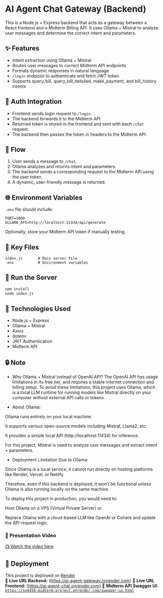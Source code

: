 # AI Agent Chat Gateway (Backend)

This is a Node.js + Express backend that acts as a gateway between a React frontend and a Midterm Billing API. It uses Ollama + Mistral to analyze user messages and determine the correct intent and parameters.

## ✨ Features

- Intent extraction using Ollama + Mistral
- Routes user messages to correct Midterm API endpoints
- Formats dynamic responses in natural language
- `/login` endpoint to authenticate and fetch JWT token
- Supports query_bill, query_bill_detailed, make_payment, and bill_history intents

## 🔐 Auth Integration

- Frontend sends login request to `/login`.
- The backend forwards it to the Midterm API.
- Returned token is stored in the frontend and sent with each `/chat` request.
- The backend then passes the token in headers to the Midterm API.

## 🧠 Flow

1. User sends a message to `/chat`.
2. Ollama analyzes and returns intent and parameters.
3. The backend sends a corresponding request to the Midterm API using the user token.
4. A dynamic, user-friendly message is returned.

## 🌐 Environment Variables

`.env` file should include:

```env
PORT=3000
OLLAMA_API=http://localhost:11434/api/generate
```

Optionally, store your Midterm API token if manually testing.

## 📂 Key Files

```
index.js       # Main server file
.env           # Environment variables
```

## 🚀 Run the Server

```bash
npm install
node index.js
```

## 🔗 Technologies Used

- Node.js + Express
- Ollama + Mistral
- Axios
- dotenv
- JWT Authentication
- Midterm API

## 🔒 Note

- Why Ollama + Mistral instead of OpenAI API?
The OpenAI API has usage limitations in its free tier, and requires a stable internet connection and billing setup.
To avoid these limitations, this project uses Ollama, which is a local LLM runtime for running models like Mistral directly on your computer without external API calls or tokens.

- About Ollama:

Ollama runs entirely on your local machine.

It supports various open-source models including Mistral, Llama2, etc.

It provides a simple local API (http://localhost:11434) for inference.

For this project, Mistral is used to analyze user messages and extract intent + parameters.

- Deployment Limitation Due to Ollama:

Since Ollama is a local service, it cannot run directly on hosting platforms like Render, Vercel, or Netlify.

Therefore, even if this backend is deployed, it won’t be functional unless Ollama is also running locally on the same machine.

To deploy this project in production, you would need to:

Host Ollama on a VPS (Virtual Private Server) or

Replace Ollama with a cloud-based LLM like OpenAI or Cohere and update the API request logic.

### 🎥 Presentation Video

[📺 Watch the video here](https://drive.google.com/file/d/1LgFTzhip-IQkafnt3iItlVR-iBcV8Qyk/view?usp=drive_link)

## 🚀 Deployment

This project is deployed on [Render](https://render.com/)  
🔗 **Live URL Backend:** (https://ai-agent-gateway.onrender.com)
🔗 **Live URL Frontend:** (https://ai-agent-chat.onrender.com)
🔗 **Midterm API Swagger UI:** [`https://se4458-midterm-project.onrender.com/swagger-ui.html`](https://se4458-midterm-project.onrender.com/swagger-ui.html)
